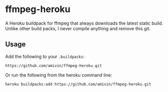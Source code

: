 # ffmpeg-heroku

A Heroku buildpack for ffmpeg that always downloads the latest static build.
Unlike other build packs, I never compile anything and remove this git.

## Usage

Add the following to your `.buildpacks`:

```
https://github.com/amivin/ffmpeg-heroku.git
```

Or run the following from the heroku command line:

```
heroku buildpacks:add https://github.com/amivin/ffmpeg-heroku.git
```
